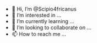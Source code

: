 - 👋 Hi, I’m @Scipio4fricanus
- 👀 I’m interested in ...
- 🌱 I’m currently learning ...
- 💞️ I’m looking to collaborate on ...
- 📫 How to reach me ...

<!---
Scipio4fricanus/Scipio4fricanus is a ✨ special ✨ repository because its `README.md` (this file) appears on your GitHub profile.
You can click the Preview link to take a look at your changes.
--->
